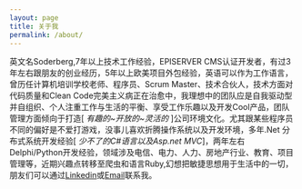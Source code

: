```yaml
---
layout: page
title: 关于我
permalink: /about/
---
```


英文名Soderberg,7年以上技术工作经验，EPISERVER CMS认证开发者，有过3年左右跟朋友的创业经历，5年以上欧美项目外包经验，英语可以作为工作语言，曾历任计算机培训学校老师、程序员、Scrum Master、技术合伙人，技术方面对代码质量和Clean Code完美主义病正在治愈中，我理想中的团队应是自我驱动型并自组织、个人注重工作与生活的平衡、享受工作乐趣以及开发Cool产品，团队管理方面倾向于打造[ *有趣的~开放的~灵活的* ]公司环境文化。尤其跟某些程序员不同的偏好是不爱打游戏，没事儿喜欢折腾操作系统以及开发环境，多年.Net 分布式系统开发经验[ *少不了的C#语言以及Asp.net MVC*]，两年左右Delphi/Python开发经验，领域涉及电信、电力、人力、房地产行业、教育、项目管理等，近期兴趣点转移至爬虫和语言Ruby,幻想把敏捷思想用于生活中的一切，朋友们可以通过[Linkedin][linkedin-link]或[Email][gmail-link]联系我。

[linkedin-link]: https://www.linkedin.com/in/soderberg-zuo-422b9690
[gmail-link]: mailto:zuo.houde@gmail.com
